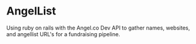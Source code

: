 # AngelList
Using ruby on rails with the Angel.co Dev API to gather names, websites, and angellist URL's for a fundraising pipeline.
